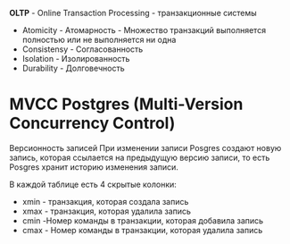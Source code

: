 __OLTP__ - Online Transaction Processing - транзакционные системы 

* Atomicity - Атомарность - Множество транзакций выполняется полностью или не выполняется ни одна
* Consistensy - Согласованность
* Isolation - Изолированность
* Durability - Долговечность

# MVCC Postgres (Multi-Version Concurrency Control)
Версионность записей
  При изменении записи Posgres создают новую запись, которая ссылается на предыдущую версию записи, то есть Posgres хранит историю изменения записи.

В каждой таблице есть 4 скрытые колонки:
* xmin - транзакция, которая создала запись
* xmax - транзакция, которая удалила запись
* cmin -Номер команды в транзакции, которая добавила запись
* cmax - Номер команды в транзакции, которая удалила запись